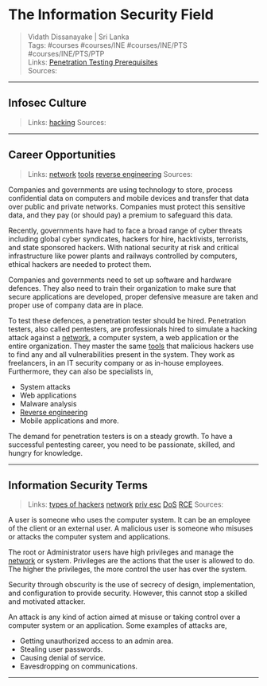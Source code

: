 # The Information Security Field

> Vidath Dissanayake | Sri Lanka  
> Tags: #courses #courses/INE #courses/INE/PTS #courses/INE/PTS/PTP  
> Links: [Penetration Testing Prerequisites](../Penetration%20Testing%20Prerequisites.md)  
> Sources:  

---

## Infosec Culture

> Links: [hacking](../../../../../Cybersecurity/hacking/hacking.md)
> Sources:

---

## Career Opportunities

> Links: [network](../../../../../network/network.md) [tools](../../../../../tools/tools.md) [reverse engineering](../../../../../Cybersecurity/reverse%20engineering/reverse%20engineering.md)
> Sources:

Companies and governments are using technology to store, process confidential data on computers and mobile devices and transfer that data over public and private networks. Companies must protect this sensitive data, and they pay (or should pay) a premium to safeguard this data.

Recently, governments have had to face a broad range of cyber threats including global cyber syndicates, hackers for hire, hacktivists, terrorists, and state sponsored hackers. With national security at risk and critical infrastructure like power plants and railways controlled by computers, ethical hackers are needed to protect them.

Companies and governments need to set up software and hardware defences. They also need to train their organization to make sure that secure applications are developed, proper defensive measure are taken and proper use of company data are in place.

To test these defences, a penetration tester should be hired. Penetration testers, also called pentesters, are professionals hired to simulate a hacking attack against a [network](../../../../../network/network.md), a computer system, a web application or the entire organization. They master the same [tools](../../../../../tools/tools.md) that malicious hackers use to find any and all vulnerabilities present in the system. They work as freelancers, in an IT security company or as in-house employees. Furthermore, they can also be specialists in,
- System attacks
- Web applications
- Malware analysis
- [Reverse engineering](../../../../../Cybersecurity/reverse%20engineering/reverse%20engineering.md)
- Mobile applications and more.

The demand for penetration testers is on a steady growth. To have a successful pentesting career, you need to be passionate, skilled, and hungry for knowledge.

---

## Information Security Terms

> Links: [types of hackers](../../../../../Cybersecurity/hacking/types%20of%20hackers/types%20of%20hackers.md) [network](../../../../../network/network.md) [priv esc](../../../../../Cybersecurity/hacking/attacks%20and%20vulnerabilities/multiple/priv%20esc.md) [DoS](../../../../../Cybersecurity/hacking/attacks%20and%20vulnerabilities/multiple/DoS.md) [RCE](../../../../../Cybersecurity/hacking/attacks%20and%20vulnerabilities/multiple/RCE.md)
> Sources: 

A user is someone who uses the computer system. It can be an employee of the client or an external user. A malicious user is someone who misuses or attacks the computer system and applications.

The root or Administrator users have high privileges and manage the [network](../../../../../network/network.md) or system. Privileges are the actions that the user is allowed to do. The higher the privileges, the more control the user has over the system.

Security through obscurity is the use of secrecy of design, implementation, and configuration to provide security. However, this cannot stop a skilled and motivated attacker.

An attack is any kind of action aimed at misuse or taking control over a computer system or an application. Some examples of attacks are,
- Getting unauthorized access to an admin area.
- Stealing user passwords.
- Causing denial of service.
- Eavesdropping on communications.

---